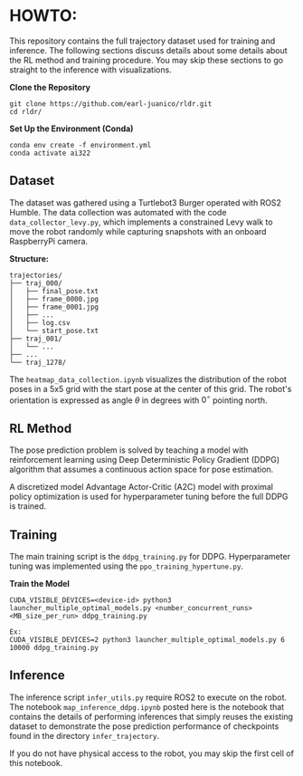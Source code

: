 # HOWTO:
This repository contains the full trajectory dataset used for training and
inference. The following sections discuss details about some details about
the RL method and training procedure. You may skip these sections to go
straight to the inference with visualizations.

**Clone the Repository**
```
git clone https://github.com/earl-juanico/rldr.git
cd rldr/
```

**Set Up the Environment (Conda)**
```
conda env create -f environment.yml
conda activate ai322
```



## Dataset

The dataset was gathered using a Turtlebot3 Burger operated with ROS2 Humble.
The data collection was automated with the code `data_collector_levy.py`, which
implements a constrained Levy walk to move the robot randomly while capturing
snapshots with an onboard RaspberryPi camera.

**Structure:**
```
trajectories/
├── traj_000/
│   ├── final_pose.txt
│   ├── frame_0000.jpg
│   ├── frame_0001.jpg
│   ├── ...
│   ├── log.csv
│   └── start_pose.txt
├── traj_001/
│   └── ...
├── ...
└── traj_1278/
```

The `heatmap_data_collection.ipynb` visualizes the distribution of the robot poses in
a 5x5 grid with the start pose at the center of this grid. The robot's orientation
is expressed as angle $\theta$ in degrees with $0^{\circ}$ pointing north.

## RL Method

The pose prediction problem is solved by teaching a model with reinforcement learning
using Deep Deterministic Policy Gradient (DDPG) algorithm that assumes a continuous
action space for pose estimation.

A discretized model Advantage Actor-Critic (A2C) model with proximal policy optimization
is used for hyperparameter tuning before the full DDPG is trained. 


## Training

The main training script is the `ddpg_training.py` for DDPG. 
Hyperparameter tuning was implemented using the `ppo_training_hypertune.py`.
 
**Train the Model**
```
CUDA_VISIBLE_DEVICES=<device-id> python3 launcher_multiple_optimal_models.py <number_concurrent_runs> <MB_size_per_run> ddpg_training.py

Ex:
CUDA_VISIBLE_DEVICES=2 python3 launcher_multiple_optimal_models.py 6 10000 ddpg_training.py
```




## Inference
The inference script `infer_utils.py` require ROS2 to execute on the robot. The notebook
`map_inference_ddpg.ipynb` posted here is the notebook that contains the details of 
performing inferences that simply reuses the existing 
dataset to demonstrate the pose prediction performance of checkpoints found in the 
directory `infer_trajectory`.

If you do not have physical access to the robot, you may skip the first cell of this 
notebook.
